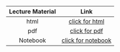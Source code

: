 Lecture Material | Link
:-----:          | :--------:
html             | [click for html](../notebooks/Lecture_03/Printout/Lecture_03.html)
pdf              | [click for pdf](../notebooks/Lecture_03/Printout/Lecture_03.pdf)
Notebook         | [click for notebook](../lecture03_pluto)